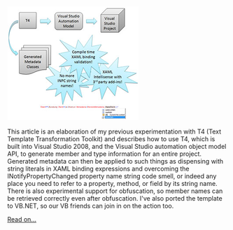 ![T4 metadata generation flow](/assets/images/2009-09-03-Header.jpg)

This article is an elaboration of my previous experimentation with T4 (Text Template Transformation Toolkit) and describes how to use T4, 
which is built into Visual Studio 2008, and the Visual Studio automation object model API, to generate member and type information 
for an entire project. Generated metadata can then be applied to such things as dispensing with string literals 
in XAML binding expressions and overcoming the INotifyPropertyChanged property name string code smell, 
or indeed any place you need to refer to a property, method, or field by its string name. 
There is also experimental support for obfuscation, so member names can be retrieved correctly even after obfuscation. 
I've also ported the template to VB.NET, so our VB friends can join in on the action too.

[Read on...](http://www.codeproject.com/KB/codegen/T4Metadata.aspx)